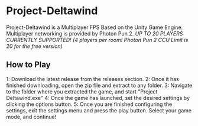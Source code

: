 # Project-Deltawind
Project-Deltawind is a Multiplayer FPS Based on the Unity Game Engine. Multiplayer networking is provided by Photon Pun 2. *UP TO 20 PLAYERS CURRENTLY SUPPORTED! (4 players per room! Photon Pun 2 CCU Limit is 20 for the free version)*

## How to Play
1: Download the latest release from the releases section.
2: Once it has finished downloading, open the zip file and extract to any folder.
3: Navigate to the folder where you extracted the game, and start "Project Deltawind.exe"
4: Once the game has launched, set the desired settings by clicking the options button.
5: Once you are finished configuring the settings, exit the settings menu and press the play button. Select your game mode, and continue!
